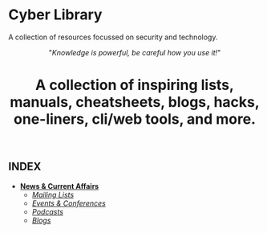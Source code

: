 # Cyber Library
A collection of resources focussed on security and technology.
<br/>

<p align="center">"<i>Knowledge is powerful, be careful how you use it!</i>"</p>

<h1 align="center">A collection of inspiring lists, manuals, cheatsheets, blogs, hacks, one-liners, cli/web tools, and more.</h4>

<br/>

## INDEX
- [**News & Current Affairs**](https://github.com/Juliet-Whiskey/cyber-library/blob/main/resources/news.md)
  - [_Mailing Lists_](https://github.com/Juliet-Whiskey/cyber-library/blob/main/resources/news.md#mailing-lists)
  - [_Events & Conferences_](https://github.com/Juliet-Whiskey/cyber-library/blob/main/resources/news.md#events--conferences)
  - [_Podcasts_](https://github.com/Juliet-Whiskey/cyber-library/blob/main/resources/news.md#podcasts)
  - [_Blogs_](https://github.com/Juliet-Whiskey/cyber-library/blob/main/resources/news.md#blogs)
<br/>





